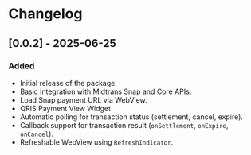 # Changelog

## [0.0.2] - 2025-06-25

### Added
- Initial release of the package.
- Basic integration with Midtrans Snap and Core APIs.
- Load Snap payment URL via WebView.
- QRIS Payment View Widget
- Automatic polling for transaction status (settlement, cancel, expire).
- Callback support for transaction result (`onSettlement`, `onExpire`, `onCancel`).
- Refreshable WebView using `RefreshIndicator`.
